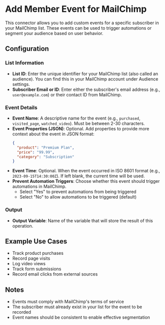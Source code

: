 # Add Member Event for MailChimp

This connector allows you to add custom events for a specific subscriber in your MailChimp list. These events can be used to trigger automations or segment your audience based on user behavior.

## Configuration

### List Information

- **List ID**: Enter the unique identifier for your MailChimp list (also called an audience). You can find this in your MailChimp account under Audience settings.
- **Subscriber Email or ID**: Enter either the subscriber's email address (e.g., `user@example.com`) or their contact ID from MailChimp.

### Event Details

- **Event Name**: A descriptive name for the event (e.g., `purchased`, `visited_page`, `watched_video`). Must be between 2-30 characters.
- **Event Properties (JSON)**: Optional. Add properties to provide more context about the event in JSON format:
  ```json
  {
    "product": "Premium Plan",
    "price": "99.99",
    "category": "Subscription"
  }
  ```
- **Event Time**: Optional. When the event occurred in ISO 8601 format (e.g., `2023-09-15T14:30:00Z`). If left blank, the current time will be used.
- **Prevent Automation Triggers**: Choose whether this event should trigger automations in MailChimp.
  - Select "Yes" to prevent automations from being triggered
  - Select "No" to allow automations to be triggered (default)

### Output

- **Output Variable**: Name of the variable that will store the result of this operation.

## Example Use Cases

- Track product purchases
- Record page visits
- Log video views
- Track form submissions
- Record email clicks from external sources

## Notes

- Events must comply with MailChimp's terms of service
- The subscriber must already exist in your list for the event to be recorded
- Event names should be consistent to enable effective segmentation